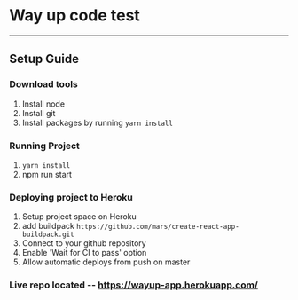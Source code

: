 # Way up code test
---

## Setup Guide
### Download tools
1. Install node
2. Install git
3. Install packages by running `yarn install`

### Running Project
1. `yarn install`
2. npm run start

### Deploying project to Heroku
1. Setup project space on Heroku
2. add buildpack `https://github.com/mars/create-react-app-buildpack.git`
3. Connect to your github repository
4. Enable 'Wait for CI to pass' option
5. Allow automatic deploys from push on master


### Live repo located -- https://wayup-app.herokuapp.com/